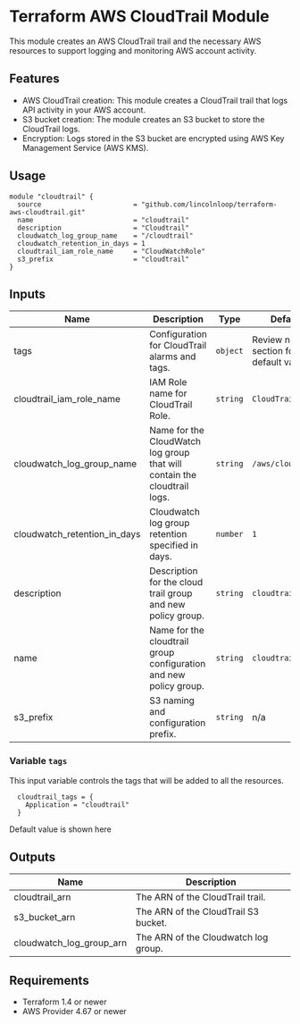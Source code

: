 # Terraform AWS CloudTrail Module

This module creates an AWS CloudTrail trail and the necessary AWS resources to support logging and monitoring AWS account activity.

## Features

- AWS CloudTrail creation: This module creates a CloudTrail trail that logs API activity in your AWS account.
- S3 bucket creation: The module creates an S3 bucket to store the CloudTrail logs.
- Encryption: Logs stored in the S3 bucket are encrypted using AWS Key Management Service (AWS KMS).

## Usage

```hcl
module "cloudtrail" {
  source                       = "github.com/lincolnloop/terraform-aws-cloudtrail.git"
  name                         = "cloudtrail"
  description                  = "Cloudtrail"
  cloudwatch_log_group_name    = "/cloudtrail"
  cloudwatch_retention_in_days = 1
  cloudtrail_iam_role_name     = "CloudWatchRole"
  s3_prefix                    = "cloudtrail"
}

```

## Inputs

| Name | Description | Type | Default | Required |
|------|-------------|------|---------|:--------:|
| tags | Configuration for CloudTrail alarms and tags. | `object` | Review next section for default value | yes |
| cloudtrail_iam_role_name | IAM Role name for CloudTrail Role. | `string` | `CloudTrail` | no |
| cloudwatch_log_group_name | Name for the CloudWatch log group that will contain the cloudtrail logs. | `string` | `/aws/cloudtrail` | no |
| cloudwatch_retention_in_days | Cloudwatch log group retention specified in days. | `number` | `1` | no |
| description | Description for the cloud trail group and new policy group. | `string` | `cloudtrail` | yes |
| name | Name for the cloudtrail group configuration and new policy group. | `string` | `cloudtrail` | no |
| s3_prefix | S3 naming and configuration prefix. | `string` | n/a | yes |

### Variable `tags`

This input variable controls the tags that will be added to all the resources.
```
  cloudtrail_tags = {
    Application = "cloudtrail"
  }
```

Default value is shown here

## Outputs

| Name | Description |
|------|-------------|
| cloudtrail_arn | The ARN of the CloudTrail trail. |
| s3_bucket_arn | The ARN of the CloudTrail S3 bucket. |
| cloudwatch_log_group_arn | The ARN of the Cloudwatch log group. |


## Requirements

- Terraform 1.4 or newer
- AWS Provider 4.67 or newer
